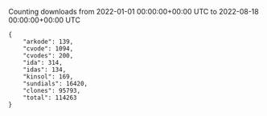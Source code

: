 
Counting downloads from 2022-01-01 00:00:00+00:00 UTC to 2022-08-18 00:00:00+00:00 UTC

```
{
    "arkode": 139,
    "cvode": 1094,
    "cvodes": 200,
    "ida": 314,
    "idas": 134,
    "kinsol": 169,
    "sundials": 16420,
    "clones": 95793,
    "total": 114263
}
```
